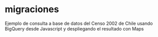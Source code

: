 migraciones
===========

Ejemplo de consulta a base de datos del Censo 2002 de Chile usando BigQuery desde Javascript y despliegando
el resultado con Maps
